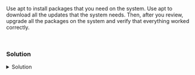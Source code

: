 Use apt to install packages that you need on the system. Use apt to download all the updates that the system needs. Then, after you review, upgrade all the packages on the system and verify that everything worked correctly.

<br>

### Solution
<details>
<summary>Solution</summary>
We are starting a new project and you want to run Ansible in a lab environnment. Install ansible on your system.

```plain
time apt -y install ansible
```{{exec}}

How long did Ansible take to install?

What dependencies were installed with Ansible? You only told the system to install that one thing, why did it install all these other things?

Looking at the "Get" lines, where did most of these packages come from? #archive.ubuntu.com

What information was kept in the log for apt?

```plain
tail /var/log/apt/history.log
```{{exec}}

Do you see all the packages that you expect from the previous command entered here?

Now you want to bring a system up to compliance by upgrading and updating all the software on it.

Check the current cache size and then clear it so that you have no cached packages.

```plain
cd /var/cache/apt/archives
du -sh .
rm -rf *
du -sh .
```{{exec}}

Do you now see that your cached folder is empty? #Yes

Tell the system to gather a list from all available repositories that are available to update.

```plain
apt update
```{{exec}}

How many package are available for upgrade?

List them out.

```plain
apt list --upgradable
```{{exec}}

Your security team has been informing you that ssl and ssh packages are obsolete or exposed via a high CVSS score. Can you verify that they are going to be upgraded with the next update?

```plain
apt list --upgradable | grep -i ssh
apt list --upgradable | grep -i ssl
```{{exec}}

Can you tell the security team that you will be updating those packages? #yes

Execute the planned update of the system and verify that packages have been upgrade. #Hit ok, if anything prompts you for a question.

```plain
apt -y upgrade
```{{exec}}

Now you find out that your team is no longer allowed to have sysstat on development servers.

```plain
apt -y remove sysstat
```{{exec}}

How many kB of disk space is freed up by you removing this tool? What other packages were also removed?

Read the man pages for apt to figure out more use cases that you may need in the future.

</details>